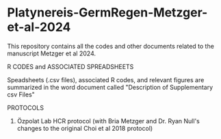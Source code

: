 # Platynereis-GermRegen-Metzger-et-al-2024
This repository contains all the codes and other documents related to the manuscript Metzger et al 2024. 

R CODES and ASSOCIATED SPREADSHEETS

Speadsheets (.csv files), associated R codes, and relevant figures are summarized in the word document called "Description of Supplementary csv Files" 


PROTOCOLS

1) Özpolat Lab HCR protocol (with Bria Metzger and Dr. Ryan Null's changes to the original Choi et al 2018 protocol)

